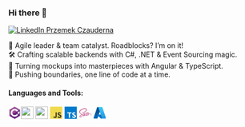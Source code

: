 ### Hi there 👋

[![LinkedIn Przemek Czauderna](https://img.shields.io/badge/LinkedIn%20Przemek%20Czauderna-%230077B5?style=flat-square&logo=linkedin&colorB=0077B5&logoColor=white)](https://www.linkedin.com/in/przemek-czauderna/)


🤝 Agile leader & team catalyst. Roadblocks? I’m on it! <br>
🛠 Crafting scalable backends with C#, .NET & Event Sourcing magic.  <br>
🎨 Turning mockups into masterpieces with Angular & TypeScript.  <br>
🌟 Pushing boundaries, one line of code at a time. <be>

#### Languages and Tools:

<img src="https://raw.githubusercontent.com/devicons/devicon/master/icons/csharp/csharp-original.svg" width="25" height="25" /><img src="https://cdn.worldvectorlogo.com/logos/dot-net-core-7.svg" width="25" height="25" />
<img src="https://cdn.worldvectorlogo.com/logos/angular-icon-1.svg" width="25" height="25" /> <!-- Angular Icon --> <img src="https://raw.githubusercontent.com/devicons/devicon/master/icons/javascript/javascript-original.svg" width="25" height="25" /> <img src="https://raw.githubusercontent.com/devicons/devicon/master/icons/typescript/typescript-original.svg" width="25" height="25" />
<img src="https://raw.githubusercontent.com/devicons/devicon/master/icons/sass/sass-original.svg" width="25" height="25" />
<img src="https://raw.githubusercontent.com/devicons/devicon/master/icons/azure/azure-original.svg" width="25" height="25" />







